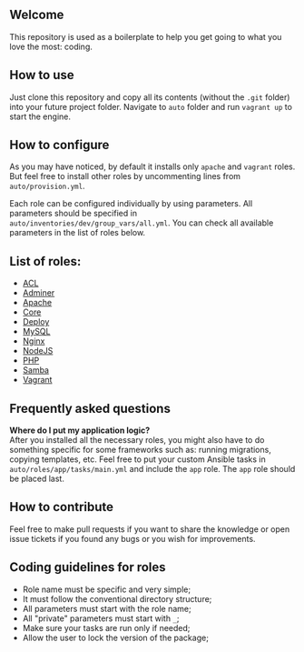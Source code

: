 
## Welcome

This repository is used as a boilerplate to help you get going to what you love the most: coding.

## How to use

Just clone this repository and copy all its contents (without the `.git` folder) into your future project folder. Navigate to `auto` folder and run `vagrant up` to start the engine.

## How to configure

As you may have noticed, by default it installs only `apache` and `vagrant` roles. But feel free to install other roles by uncommenting lines from `auto/provision.yml`.

Each role can be configured individually by using parameters. All parameters should be specified in `auto/inventories/dev/group_vars/all.yml`. You can check all available parameters in the list of roles below.

## List of roles:
- [ACL](https://github.com/alexandrubau/ansible-acl)
- [Adminer](https://github.com/alexandrubau/ansible-adminer)
- [Apache](https://github.com/alexandrubau/ansible-apache)
- [Core](https://github.com/alexandrubau/ansible-core)
- [Deploy](https://github.com/alexandrubau/ansible-deploy)
- [MySQL](https://github.com/alexandrubau/ansible-mysql)
- [Nginx](https://github.com/alexandrubau/ansible-nginx)
- [NodeJS](https://github.com/alexandrubau/ansible-nodejs)
- [PHP](https://github.com/alexandrubau/ansible-php)
- [Samba](https://github.com/alexandrubau/ansible-samba)
- [Vagrant](https://github.com/alexandrubau/ansible-vagrant)

## Frequently asked questions

**Where do I put my application logic?**  
After you installed all the necessary roles, you might  also have to do something specific for some frameworks such as: running migrations, copying templates, etc. Feel free to put your custom Ansible tasks in `auto/roles/app/tasks/main.yml` and include the `app` role. The `app` role should be placed last.

## How to contribute

Feel free to make pull requests if you want to share the knowledge or open issue tickets if you found any bugs or you wish for improvements.

## Coding guidelines for roles

- Role name must be specific and very simple;
- It must follow the conventional directory structure;
- All parameters must start with the role name;
- All "private" parameters must start with `_`;
- Make sure your tasks are run only if needed;
- Allow the user to lock the version of the package;